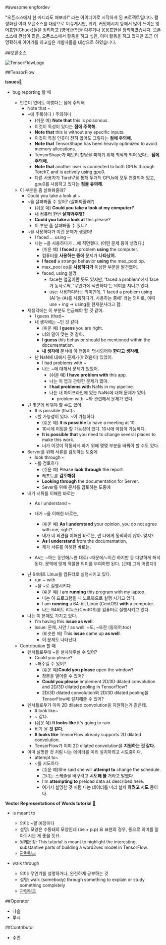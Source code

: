 #awesome engfordev

"오픈소스에서 한 마디라도 해보자!" 라는 아이디어로 시작하게 된 프로젝트입니다. 활성화된 여러 오픈소스를 대상으로 이슈게시판, 위키, 커밋메시지 등에서 많이 쓰이는 영어표현(Chuck)들을 정리하고 (영어)문법을 다루거나 응용표현을 정리하였습니다.
오픈소스에 관심이 많은, 오픈소스에서 활동을 하고 싶은, 이미 활동을 하고 있지만 조금 더 명확하게 이야기를
하고싶은 개발자들을 대상으로 하였습니다.

##오픈소스

![TensorFlowLogo](https://github.com/LucyJeong/awesome-engfordev/blob/master/opensourceLogo/tf_100.png)

##TensorFlow

**issues**[🔗](https://github.com/tensorflow/tensorflow/issues?q=is%3Aopen+is%3Aissue+label%3Abug)
  - bug reporting 할 때

    - 인풋이 없어도 이렇다는 점에 주의해
      - Note that ~
      - ~에 주목하다 / 주의하다
        - (쉬운 예) **Note that** this is poisonous.
        - 이것이 독성이 있다는 **점에 주목해.**
        - **Note that** this is without any specific inputs.
        - 이것이 특정 인풋이 전혀 없어도 그렇다는 **점에 주의해.**
        - **Note that** TensorShape has been heavily optimized to avoid memory allocations.
        - TensorShape가 메모리 할당을 피하기 위해 최적화 되어 있다는 **점에 주의해.**
        - **Note that** another user is connected to both GPUs through Torch7, and is actively using gpu0.
        - 다른 사용자가 Torch7을 통해 두개의 GPUs에 모두 연결되어 있고, gpu0를 사용하고 있다는 **점을 유의해.**
    - 이 부분을 좀 살펴봐줄래?
      - Could you take a look at ~
      - ~을 살펴봐줄 수 있어? (살펴봐줄래?)
        - (쉬운 예) **Could you take a look at my computer?**
        - 내 컴퓨터 한번 **살펴봐주래?**
        - **Could you take a look at** this please?
        - 이 부분 좀 살펴봐줄 수 있니?
      - ~을 사용하다가 이런 문제가 생겼어!
        - I faced ... using ~
        - 나는 ~을 사용하다가 ...에 직면했다. (어떤 문제 등이 생겼다.)
          - (쉬운 예) **I faced** a problem **using** the computer.
          - 컴퓨터를 **사용하는 중에** 문제가 **나타났어.**
          - **I faced** a strange behavior **using** the max_pool op.
          - max_pool op를 **사용하다가** 이상한 부분을 발견했어.
          - faced, using 설명
            - face는 얼굴이란 뜻도 있지만, 'faced a problem'에서 face가 동사로써, '무언가에 직면하다'는 의미를 지니고 있다.
            - use: 사용하다라는 의미인데, 'I faced a problem using (A)'는 (A)를 사용하다가, 사용하는 중에' 라는 의미로, 이때 use + ing -> using을 현재분사라고 함.
      - 제생각에는 이 부분도 언급해야 할 것 같아.
        - I guess (that)~
        - 내 생각에는 ~인 것 같다.
          - (쉬운 예) **I guess** you are right.
          - 너의 말이 맞는 것 같아.
          - **I guess** this behavior should be mentioned within the documentation.
          - **내 생각에** 문서에 이 행동이 명시되어야 **한다고 생각해.**
        - 난 NaN에 대해서 문제가(어려움이) 있었어.
          - I had problems with ~
          - 나는 ~에 대해서 문제가 있었어.
            - (쉬운 예) **I have problem with** this app.
            - 나는 이 앱과 관련한 문제가 많아.
            - **I had problems with** NaNs in my pipeline.
            - 나는 내 파이프라인에 있는 NaNs에 대해 문제가 있어.
              - problem with: ~와 관련해서 문제가 있다.
      - 넌 몇군데 바꿔야 할 수도 있어.
        - It is possible (that)~
        - ~할 가능성이 있다. ~이 가능하다.
          - (쉬운 예) **It is possible** to have a meeting at 10.
          - 10시에 미팅을 할 가능성이 있다. 10시에 미팅이 가능하다.
          - **It is possible that** you need to change several places to make this work.
          - 너가 이것이 작동되게 하기 위해 몇몇 부분을 바꿔야 할 수도 있다.
      - Server를 위해 서류를 검토하는 도중에
        - look through ~
        - ~를 검토하다
          - (쉬운 예) Please **look through** the report.
          - 레포트를 **검토해줘**
          - **Looking through** the documentation for Server.
          - Sever를 위해 문서를 검토하는 도중에
      - 내가 서류를 이해한 바로는
        - As I understand ~
        - 내가 ~을 이해한 바로는,
          - (쉬운 예) **As I understand** your opinion, you do not agree with me, right?
          - 내가 네 의견을 이해한 바로는, 넌 나에게 동의하지 않아. 맞지?
          - **As I understand** from the documentation,
          - 제가 서류를 이해한 바로는,

        - As는 ~하는 동안에/~한 대로/~때문에/~이긴 하지만 등 다양하게 해석된다. 문맥에 맞게 적절한 의미를 부여하면 된다. (근데 그게 어렵지!)
      - 난 64비트 Linux를 컴퓨터로 실행시키고 있다.
        - run ~ with
        - ~을 ~로 실행시키다
          - (쉬운 예) I am **running** this program with my laptop.
          - 나는 이 프로그램을 내 노트북으로 실행 시키고 있다.
          - I am **running** a 64-bit Linux (CentOS) **with** a computer.
          - 나는 64비트 리눅스(CentOS)를 컴퓨터로 실행시키고 있다.
      - 나는 이 문제도 가지고 있다.
        - I'm having this **issue as well**.
        - issue: 문제, 사안 / as well: ~도, ~또한 (동의어:too)
          - (비슷한 에) This **issue** came up **as well**.
          - 이 문제도 나타났다.
    - Contribution 할 때
      - 텐서플로우에 ~을 설치해주실 수 있어?
        - Could you please?
        - ~해주실 수 있어?
          - (쉬운 예)**Could you please** open the window?
          - 창문을 열어줄 수 있어?
          - **Could you please** implement 2D/3D dilated convolution and 2D/3D dilated pooling in TensorFlow?
          - 2D/3D dilated convolution와 2D/3D dilated pooling을 TensorFlow에 설치해줄 수 있어?
      - 텐서플로우가 이미 2D dilated convolution을 지원하는거 같은데.
        - It look like~
        - ~ 같다.
        - (쉬운 예) **It looks like** it's going to rain.
        - 비가 올 **것 같다.**
        - **It looks like** TensorFlow already supports 2D dilated convolution.
        - TensorFlow가 이미 2D dilated convolution을 **지원하는 것 같다.**
      - 이미 설명한 것 처럼 나는 데이터를 미리 설치하려고 시도중이다.
        - attempt to~
        - ~를 시도하다
          - (쉬운 예)She said she will **attempt to** change the schedule.
          - 그녀는 스케줄을 바꾸려고 **시도해 볼** 거라고 말했다.
          - I'm **attempting to** preload data as described here.
          - 여기서 설명한 것 처럼 나는 데이터를 미리 설치 **하려고 시도** 중이다.





**Vector Representations of Words tutorial** [🔗](https://www.tensorflow.org/versions/r0.9/tutorials/word2vec/index.html)
  - is meant to
    - 의미: ~할 예정이다
    - 설명: 모양은 수동태의 모양인데 (be + p.p)
    요 표현의 경우, 통으로 의미를 알아두시는 게 좋을 듯요.
    - 원래문장: This tutorial is meant to highlight the interesting, substantive parts of building a word2vec model in TensorFlow.
    - [관련링크](http://endic.naver.com/enkrIdiom.nhn?sLn=kr&idiomId=3bf99b13a225409aaba4e627ef46358f&query=be+meant+to)

  - walk through
    - 의미: 무언가를 설명하거나, 완전하게 공부하는 것
    - 설명: walk (somebody) through something
to explain or study something completely
    - [관련링크](http://idioms.thefreedictionary.com/walk+through)

##Operator
- 나솔
- 루시

##Contributor
- 수언
